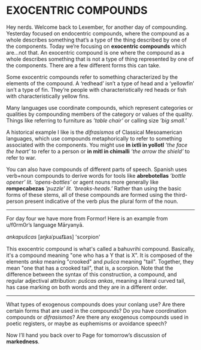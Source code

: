 # EXOCENTRIC COMPOUNDS

Hey nerds. Welcome back to Lexember, for another day of compounding. Yesterday focused on endocentric compounds, where the compound as a whole describes something that’s a type of the thing described by one of the components. Today we’re focusing on **exocentric compounds** which are...not that. An exocentric compound is one where the compound as a whole describes something that is not a type of thing represented by one of the components. There are a few different forms this can take.

Some exocentric compounds refer to something characterized by the elements of the compound. A ‘redhead’ isn’t a type of head and a ‘yellowfin’ isn’t a type of fin. They’re people with characteristically red heads or fish with characteristically yellow fins.

Many languages use coordinate compounds, which represent categories or qualities by compounding members of the category or values of the quality. Things like referring to furniture as _’table chair’_ or calling size _’big small.’_

A historical example I like is the _difrasismos_ of Classical Mesoamerican languages, which use compounds metaphorically to refer to something associated with the components. You might use **in ixtli in yollotl** _’the face the heart’_ to refer to a person or **in mitl in chimalli** _’the arrow the shield’_ to refer to war.

You can also have compounds of different parts of speech. Spanish uses verb+noun compounds to derive words for tools like **abrebotellas** _’bottle opener’ lit. ‘opens-bottles’_ or agent nouns more generally like **rompecabezas** _’puzzle’ lit. ‘breaks-heads.’_ Rather than using the basic forms of these stems, all of these compounds are formed using the third-person present indicative of the verb plus the plural form of the noun.

-----

For day four we have more from Formor! Here is an example from u/f0rm0r’s language Māryanyā.

_ankapušcas_ \[aŋkaˈpuɕt͡ɕas\] 'scorpion'

This exocentric compound is what's called a bahuvrihi compound. Basically, it's a compound meaning "one who has a Y that is X". It is composed of the elements _anka_ meaning "crooked" and _pušca_ meaning "tail". Together, they mean "one that has a crooked tail", that is, a scorpion. Note that the difference between the syntax of this construction, a compound, and regular adjectival attribution: _pušcas ankas_, meaning a literal curved tail, has case marking on both words and they are in a different order.

-----

What types of exogenous compounds does your conlang use? Are there certain forms that are used in the compounds? Do you have coordination compounds or _difrasismos_? Are there any exogenous compounds used in poetic registers, or maybe as euphemisms or avoidance speech?

Now I’ll hand you back over to Page for tomorrow’s discussion of **markedness**.
